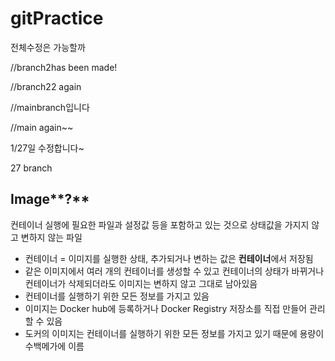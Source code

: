# gitPractice

전체수정은 가능할까




//branch2has been made!

//branch22 again

//mainbranch입니다

//main again~~

1/27일 수정합니다~



27 branch

## Image**?**

컨테이너 실행에 필요한 파일과 설정값 등을 포함하고 있는 것으로 상태값을 가지지 않고 변하지 않는 파일

- 컨테이너 = 이미지를 실행한 상태, 추가되거나 변하는 값은 **컨테이너**에서 저장됨
- 같은 이미지에서 여러 개의 컨테이너를 생성할 수 있고 컨테이너의 상태가 바뀌거나 컨테이너가 삭제되더라도 이미지는 변하지 않고 그대로 남아있음
- 컨테이너를 실행하기 위한 모든 정보를 가지고 있음
- 이미지는 Docker hub에 등록하거나 Docker Registry 저장소를 직접 만들어 관리할 수 있음
- 도커의 이미지는 컨테이너를 실행하기 위한 모든 정보를 가지고 있기 때문에 용량이 수백메가에 이름